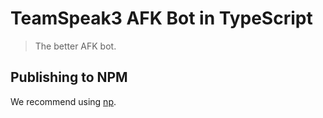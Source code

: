 # TeamSpeak3 AFK Bot in TypeScript

> The better AFK bot.

## Publishing to NPM

We recommend using [np](https://github.com/sindresorhus/np).
